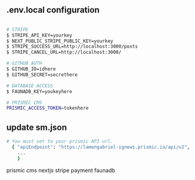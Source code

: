 ## .env.local configuration

```bash

# STRIPE
$ STRIPE_API_KEY=yourkey
$ NEXT_PUBLIC_STRIPE_PUBLIC_KEY=yourkey
$ STRIPE_SUCCESS_URL=http://localhost:3000/posts
$ STRIPE_CANCEL_URL=http://localhost:3000/

# GITHUB AUTH
$ GITHUB_ID=idhere
$ GITHUB_SECRET=secrethere

# DATABASE ACCESS
$ FAUNADB_KEY=youkeyhere

# PRISMIC CMS
PRISMIC_ACCESS_TOKEN=tokenhere
```

## update sm.json
```bash
# You must set to your prismic API url.
  { "apiEndpoint": "https://lamongabriel-ignews.prismic.io/api/v2",
	...
	}

```

prismic cms
nextjs
stripe payment
faunadb

